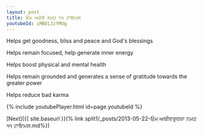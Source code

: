 ```yaml
---
layout: post
title: ਓਮ ਅਦੇਸੇ ਨਮਹ ੧੧ ਟਾਇਮਸ
youtubeId: iMBELJzYMUg
---
```

 
 
Helps get goodness, bliss and peace and God's blessings
 
Helps remain focused, help generate inner energy 
 
Helps boost physical and mental health 
 
Helps remain grounded and generates a sense of gratitude towards the greater power 
 
Helps reduce bad karma
 
 
 
 


{% include youtubePlayer.html id=page.youtubeId %}
 
[Next]({{ site.baseurl }}{% link  split1/_posts/2013-05-22-ਓਮ ਅਥੀਵਰੁਧਯਾ ਨਮਹ ੧੧ ਟਾਇਮਸ.md%})
 
